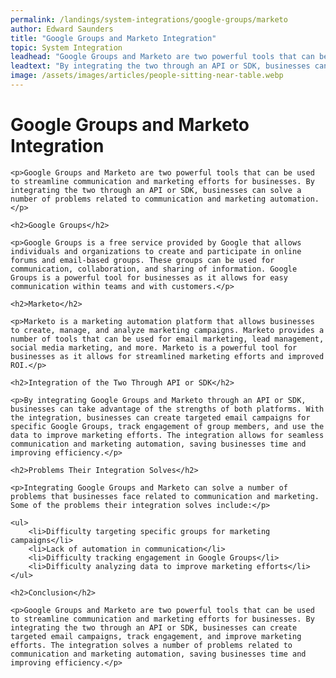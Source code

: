 ```yaml
---
permalink: /landings/system-integrations/google-groups/marketo
author: Edward Saunders
title: "Google Groups and Marketo Integration"
topic: System Integration
leadhead: "Google Groups and Marketo are two powerful tools that can be used to streamline communication and marketing efforts for businesses"
leadtext: "By integrating the two through an API or SDK, businesses can create targeted email campaigns, track engagement, and improve marketing efforts. The integration solves a number of problems related to communication and marketing automation, saving businesses time and improving efficiency."
image: /assets/images/articles/people-sitting-near-table.webp
---
```

<div class="arttext">	<h1>Google Groups and Marketo Integration</h1>

	<p>Google Groups and Marketo are two powerful tools that can be used to streamline communication and marketing efforts for businesses. By integrating the two through an API or SDK, businesses can solve a number of problems related to communication and marketing automation.</p>

	<h2>Google Groups</h2>

	<p>Google Groups is a free service provided by Google that allows individuals and organizations to create and participate in online forums and email-based groups. These groups can be used for communication, collaboration, and sharing of information. Google Groups is a powerful tool for businesses as it allows for easy communication within teams and with customers.</p>

	<h2>Marketo</h2>

	<p>Marketo is a marketing automation platform that allows businesses to create, manage, and analyze marketing campaigns. Marketo provides a number of tools that can be used for email marketing, lead management, social media marketing, and more. Marketo is a powerful tool for businesses as it allows for streamlined marketing efforts and improved ROI.</p>

	<h2>Integration of the Two Through API or SDK</h2>

	<p>By integrating Google Groups and Marketo through an API or SDK, businesses can take advantage of the strengths of both platforms. With the integration, businesses can create targeted email campaigns for specific Google Groups, track engagement of group members, and use the data to improve marketing efforts. The integration allows for seamless communication and marketing automation, saving businesses time and improving efficiency.</p>

	<h2>Problems Their Integration Solves</h2>

	<p>Integrating Google Groups and Marketo can solve a number of problems that businesses face related to communication and marketing. Some of the problems their integration solves include:</p>

	<ul>
		<li>Difficulty targeting specific groups for marketing campaigns</li>
		<li>Lack of automation in communication</li>
		<li>Difficulty tracking engagement in Google Groups</li>
		<li>Difficulty analyzing data to improve marketing efforts</li>
	</ul>

	<h2>Conclusion</h2>

	<p>Google Groups and Marketo are two powerful tools that can be used to streamline communication and marketing efforts for businesses. By integrating the two through an API or SDK, businesses can create targeted email campaigns, track engagement, and improve marketing efforts. The integration solves a number of problems related to communication and marketing automation, saving businesses time and improving efficiency.</p>
</div>